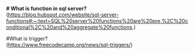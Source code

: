 **# What is function in sql server?**    
(https://blog.hubspot.com/website/sql-server-functions#:~:text=SQL%20server%20functions%20are%20pre,%2C%20conditional%2C%20and%20aggregate%20functions.)    

#What is trigger?  
(https://www.freecodecamp.org/news/sql-triggers/)

